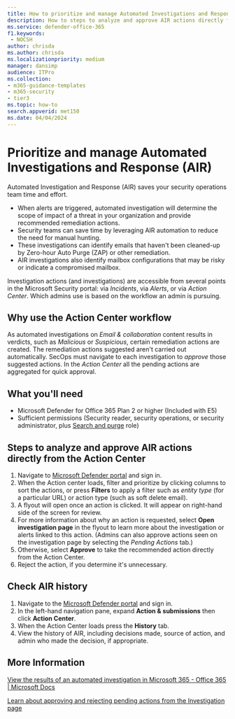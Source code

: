 ```yaml
---
title: How to prioritize and manage Automated Investigations and Response (AIR).
description: How to steps to analyze and approve AIR actions directly from the Action Center. When alerts are triggered, Automated Investigation and Response (AIR) determines the scope of impact of a threat in your organization and provided recommended remediation actions.
ms.service: defender-office-365
f1.keywords: 
 - NOCSH
author: chrisda
ms.author: chrisda
ms.localizationpriority: medium
manager: dansimp
audience: ITPro
ms.collection: 
- m365-guidance-templates
- m365-security
- tier3
ms.topic: how-to
search.appverid: met150
ms.date: 04/04/2024
---
```


# Prioritize and manage Automated Investigations and Response (AIR)

Automated Investigation and Response (AIR) saves your security operations team time and effort.

- When alerts are triggered, automated investigation will determine the scope of impact of a threat in your organization and provide recommended remediation actions.
- Security teams can save time by leveraging AIR automation to reduce the need for manual hunting.
- These investigations can identify emails that haven't been cleaned-up by Zero-hour Auto Purge (ZAP) or other remediation.
- AIR investigations also identify mailbox configurations that may be risky or indicate a compromised mailbox.

Investigation actions (and investigations) are accessible from several points in the Microsoft Security portal: via *Incidents*, via *Alerts*, or via *Action Center*. Which admins use is based on the workflow an admin is pursuing.

## Why use the Action Center workflow

As automated investigations on *Email & collaboration* content results in verdicts, such as *Malicious* or *Suspicious*, certain remediation actions are created. The remediation actions suggested aren't carried out automatically. SecOps must navigate to each investigation to *approve* those suggested actions. In the *Action Center* all the pending actions are aggregated for quick approval.

## What you'll need

- Microsoft Defender for Office 365 Plan 2 or higher (Included with E5)
- Sufficient permissions (Security reader, security operations, or security administrator, plus [Search and purge](../mdo-portal-permissions.md) role)

## Steps to analyze and approve AIR actions directly from the Action Center

1. Navigate to [Microsoft Defender portal](https://security.microsoft.com/action-center) and sign in.
2. When the Action center loads, filter and prioritize by clicking columns to sort the actions, or press **Filters** to apply a filter such as *entity type* (for a particular URL) or action type (such as soft delete email).
3. A flyout will open once an action is clicked. It will appear on right-hand side of the screen for review.
4. For more information about why an action is requested, select **Open investigation page** in the flyout to learn more about the investigation or alerts linked to this action. (Admins can also approve actions seen on the investigation page by selecting the *Pending Actions* tab.)
5. Otherwise, select **Approve** to take the recommended action directly from the Action Center.
6. Reject the action, if you determine it's unnecessary.

## Check AIR history

1. Navigate to the [Microsoft Defender portal](https://security.microsoft.com) and sign in.
2. In the left-hand navigation pane, expand **Action & submissions** then click **Action Center**.
3. When the Action Center loads press the **History** tab.
4. View the history of AIR, including decisions made, source of action, and admin who made the decision, if appropriate.

## More Information

[View the results of an automated investigation in Microsoft 365 - Office 365 | Microsoft Docs](../air-view-investigation-results.md)

[Learn about approving and rejecting pending actions from the Investigation page](../air-review-approve-pending-completed-actions.md)
